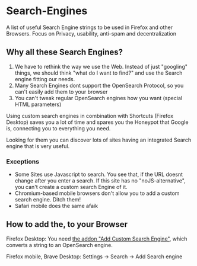 # Search-Engines
A list of useful Search Engine strings to be used in Firefox and other Browsers. Focus on Privacy, usability, anti-spam and decentralization


## Why all these Search Engines?

1. We have to rethink the way we use the Web. Instead of just "googling" things, we should think "what do I want to find?" and use the Search engine fitting our needs.
2. Many Search Engines dont support the OpenSearch Protocol, so you can't easily add them to your browser
3. You can't tweak regular OpenSearch engines how you want (special HTML parameters)

Using custom search engines in combination with Shortcuts (Firefox Desktop) saves you a lot of time and spares you the Honeypot that Google is, connecting you to everything you need.

Looking for them you can discover lots of sites having an integrated Search engine that is very useful.

### Exceptions

- Some Sites use Javascript to search. You see that, if the URL doesnt change after you enter a search. If this site has no "noJS-alternative", you can't create a custom search Engine of it.
- Chromium-based mobile browsers don't allow you to add a custom search engine. Ditch them!
- Safari mobile does the same afaik

## How to add the, to your Browser

Firefox Desktop: You need [the addon "Add Custom Search Engine"](https://addons.mozilla.org/en-US/firefox/addon/add-custom-search-engine/), which converts a string to an OpenSearch engine.

Firefox mobile, Brave Desktop: Settings -> Search -> Add Search engine
